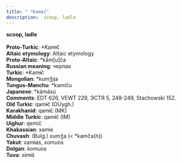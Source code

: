 ```yaml
---
title: " *Kamɨč"
description:  scoop, ladle
---
```

<strong> scoop, ladle</strong><br><br>
<strong>Proto-Turkic</strong>:  *Kamɨč<br>
<strong>Altaic etymology</strong>:  Altaic etymology<br>
<strong> Proto-Altaic</strong>:  *kắm[u]ča<br>
<strong>Russian meaning</strong>:  черпак<br>
<strong>Turkic</strong>:  *Kamɨč<br>
<strong>Mongolian</strong>:  *kumǯija<br>
<strong>Tungus-Manchu</strong>:  *kamiču<br>
<strong>Japanese</strong>:  *kámású<br>
<strong>Comments</strong>:  EDT 626, VEWT 229, ЭСТЯ 5, 248-249, Stachowski 152.<br>
<strong>Old Turkic</strong>:  qamɨč (OUygh.)<br>
<strong>Karakhanid</strong>:  qamɨč (MK)<br>
<strong>Middle Turkic</strong>:  qamɨč (IM)<br>
<strong>Uighur</strong>:  qemič<br>
<strong>Khakassian</strong>:  xamɨs<br>
<strong>Chuvash</strong>:  (Bulg.) xumǯa (< *kamča(h))<br>
<strong>Yakut</strong>:  xamɨas, xomuos<br>
<strong>Dolgan</strong>:  komuos<br>
<strong>Tuva</strong>:  xɨmɨš<br>


